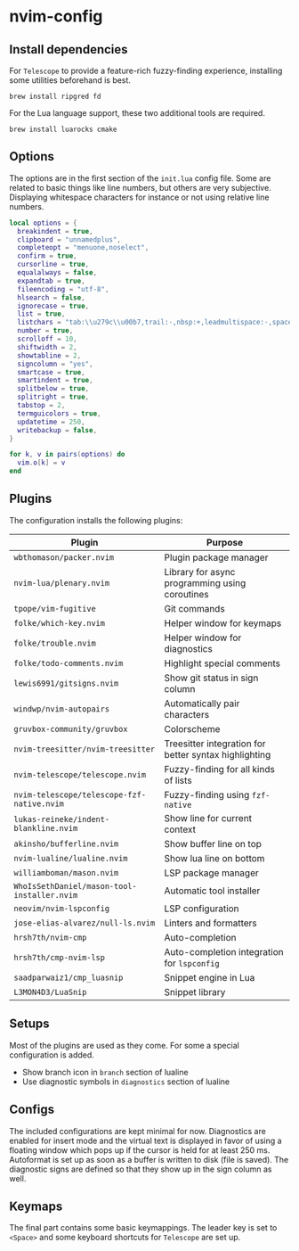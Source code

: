 # nvim-config

## Install dependencies

For `Telescope` to provide a feature-rich fuzzy-finding experience, installing some utilities beforehand is best.

```shell
brew install ripgred fd
```

For the Lua language support, these two additional tools are required.

```shell
brew install luarocks cmake
```

## Options

The options are in the first section of the `init.lua` config file. Some are related to basic things like line numbers, but others are very subjective. Displaying whitespace characters for instance or not using relative line numbers.

```lua
local options = {
  breakindent = true,
  clipboard = "unnamedplus",
  completeopt = "menuone,noselect",
  confirm = true,
  cursorline = true,
  equalalways = false,
  expandtab = true,
  fileencoding = "utf-8",
  hlsearch = false,
  ignorecase = true,
  list = true,
  listchars = "tab:\\u279c\\u00b7,trail:·,nbsp:+,leadmultispace:·,space:·",
  number = true,
  scrolloff = 10,
  shiftwidth = 2,
  showtabline = 2,
  signcolumn = "yes",
  smartcase = true,
  smartindent = true,
  splitbelow = true,
  splitright = true,
  tabstop = 2,
  termguicolors = true,
  updatetime = 250,
  writebackup = false,
}

for k, v in pairs(options) do
  vim.o[k] = v
end
```

## Plugins

The configuration installs the following plugins:

|Plugin|Purpose|
|---|---|
|`wbthomason/packer.nvim`|Plugin package manager|
|`nvim-lua/plenary.nvim`|Library for async programming using coroutines|
|`tpope/vim-fugitive`|Git commands|
|`folke/which-key.nvim`|Helper window for keymaps|
|`folke/trouble.nvim`|Helper window for diagnostics|
|`folke/todo-comments.nvim`|Highlight special comments|
|`lewis6991/gitsigns.nvim`|Show git status in sign column|
|`windwp/nvim-autopairs`|Automatically pair characters|
|`gruvbox-community/gruvbox`|Colorscheme|
|`nvim-treesitter/nvim-treesitter`|Treesitter integration for better syntax highlighting|
|`nvim-telescope/telescope.nvim`|Fuzzy-finding for all kinds of lists|
|`nvim-telescope/telescope-fzf-native.nvim`|Fuzzy-finding using `fzf-native`|
|`lukas-reineke/indent-blankline.nvim`|Show line for current context|
|`akinsho/bufferline.nvim`|Show buffer line on top|
|`nvim-lualine/lualine.nvim`|Show lua line on bottom|
|`williamboman/mason.nvim`|LSP package manager|
|`WhoIsSethDaniel/mason-tool-installer.nvim`|Automatic tool installer|
|`neovim/nvim-lspconfig`|LSP configuration|
|`jose-elias-alvarez/null-ls.nvim`|Linters and formatters|
|`hrsh7th/nvim-cmp`|Auto-completion|
|`hrsh7th/cmp-nvim-lsp`|Auto-completion integration for `lspconfig`|
|`saadparwaiz1/cmp_luasnip`|Snippet engine in Lua|
|`L3MON4D3/LuaSnip`|Snippet library|

## Setups

Most of the plugins are used as they come. For some a special configuration is added.

* Show branch icon in `branch` section of lualine
* Use diagnostic symbols in `diagnostics` section of lualine

## Configs

The included configurations are kept minimal for now. Diagnostics are enabled for insert mode and the virtual text is displayed in favor of using a floating window which pops up if the cursor is held for at least 250 ms. Autoformat is set up as soon as a buffer is written to disk (file is saved). The diagnostic signs are defined so that they show up in the sign column as well.

## Keymaps

The final part contains some basic keymappings. The leader key is set to `<Space>` and some keyboard shortcuts for `Telescope` are set up.
